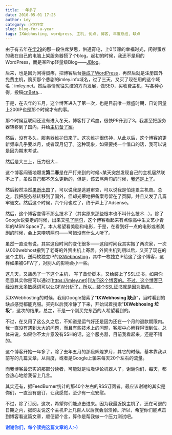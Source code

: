 ```yaml
---
title: 一年多了
date: 2010-05-01 17:25
author: Ley
category: 小学作文
slug: blog-for-a-year
tags: IXWebhosting, wordpress, 主机, 优点, 博客, 年度总结, 缺点
---
```

由于有去年在[学29][]的那一段住席梦思，供通宵电，上0节课的幸福时光，闲得蛋疼的我在自己的电脑上架服务器搭了个blog。起初的时候，我还不是用的WordPress，而是某Php轻量级Blog——[JBlog][]。

后来，也是因为闲得蛋疼，把博客后台[换成了WordPress][]，再然后就是注册国外免费主机，购买那个悲剧的imley.info域名，过了三天，又买了现在用的这个域名：imley.net。然后事情就往失控的方向发展，做SEO，买收费主机，写各种心得，投稿[cnBeta][]...

于是，在去年的五月，这个博客进入了第一次，也是目前唯一鼎盛时期，日访问量上200IP也是那个时候才有的事。

那个时候互联网还没有进入冬天，博客打了鸡血，很快PR升到了3。我甚至把服务器转移到了国内，并给[主机备了案][]。

然后，没有多久，[服务器维护日][]来了。这次维护很伤神，从此以后，这个博客的更新频率几乎要以月，或者双月记了。这种现象，如果要找一个借口的话，我可以说是因为期末考试。

然后是大三上，压力很大...<!--more-->

这个博客闷骚地爆发**第二春**是在严打来到的时候\~某天突然发现自己的主机居然联不上了，虽然自己都不怎么更新的，但是，该去骂两句的时候，[我还是上了][]。

然后毅然决然[果断出国][]了，可以说我是逃避审查，可以说我是怕连累主机商。总之，我把服务器转移到了国外，但却光荣地把备案号留在了页脚，并且又发了几篇牢骚文。然后这个时候，六个月也过了，终于弄上了Adsense。

然后，这个博客变得不那么技术了（其实原来那些根本也不叫什么技术...）。除了Google说要走的时候，出来又[吼了两句][]，这个博客看起来有点像高中生文艺小青年的MSN
Space了。本人希望看美剧和电影，于是，在看到好一点的电影或者美剧的时候，会上来唠叨两句——可惜没有什么人听了。

虽然一直没有说，其实这段时间的变化很多——这段时间我其实搬了两次家，一次从000webhost搬到了老哥的外贸主机上寄居。外贸主机到期以后，又买了现在的这个主机，送两枚独立IP的[IXWebhosting][]，其中一枚独立IP给这了这个博客，这样如果被GFW了，对别人的影响会小一些。

这几天，又熟悉了一下这个主机，
写了备份脚本，又给装上了SSL证书，如果你愿意其实你是可以通过[https://imley.net][]访问这个博客的。不过，这个博客已经没有太多敏感词可以让GFW分析了，所以，装个SSL证书就是因为蛋疼。

买IXWebhosting的时候，我用Google搜索了"**IXWebhosing
缺点**"，当时看到的缺点感觉都能克服。买完以后我冷静了下来，开始试着搜索"**IXWebhosing
垃圾**"，这次的结果，总之，不是一个刚买完东西的人希望看到的。

不过，在又用了这么久之后，不知道是运气好还是因为还在一个月的退款期限内。我一直没有遇到太大的问题，而且有些技术上的问题，客服中心解释得很到位。总体来说，如果你不太介意没有SSH的话，这个服务器，目前我看起来，还是不错的。

这个博客开始一年多了，除了去年五月的那段辉煌岁月，其它的时候，基本靠我以前写的几篇文章，从百度，或者是Google上骗来每天20个左右的流量。

而我博客最忠实的那部分读者，可能就是垃圾评论机器人了，谢谢你们，每天，都会热心地给我留上几言。

其实还有，据FeedBurner统计的那40个左右的RSS订阅者。最应该谢谢的其实是你们，一直没有退订，让我感觉，至少有一点安慰。

不过，除了订阅，这次，希望你们能点击进来。因为我最近换主机了，还在可退的日期之内，据网友说这个主机IP上几百人以后就会崩溃掉。所以，希望你们能点击到博客看这篇文章，顺便留个言，算作是帮我做一个压力测试吧。

<span style="color: #3366ff;">**谢谢你们，每个读完这篇文章的人:-)**</span>

  [学29]: http://imley.net/2009/04/11/change-the-dormitory/
  [JBlog]: http://www.lisijie.org/
  [换成了WordPress]: http://imley.net/2009/04/18/turn-this-blog-to-wordpress/
  [cnBeta]: http://cnbeta.com
  [主机备了案]: http://imley.net/2009/05/12/icp-pass/
  [服务器维护日]: http://imley.net/2009/06/03/site-closed/
  [我还是上了]: http://imley.net/2009/12/09/i-was-on-the-internet/
  [果断出国]: http://imley.net/2009/12/11/one-flew-over-the-cuckoos-nest/
  [吼了两句]: http://imley.net/2010/01/14/a-post-about-google/
  [IXWebhosting]: http://www.free8.com/ixwebhosting.htm
  [https://imley.net]: https://imley.net
